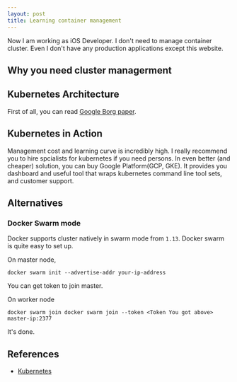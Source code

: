 ```yaml
---
layout: post
title: Learning container management
---
```


Now I am working as iOS Developer. I don't need to manage container cluster. Even I don't have any production applications except this website.

## Why you need cluster managerment

## Kubernetes Architecture

First of all, you can read [Google Borg paper]().

## Kubernetes in Action

Management cost and learning curve is incredibly high. I really recommend you to hire spcialists for kubernetes if you need persons. In even better (and cheaper) solution, you can buy Google Platform(GCP, GKE). It provides you dashboard and useful tool that wraps kubernetes command line tool sets, and customer support.

## Alternatives

### Docker Swarm mode

Docker supports cluster natively in swarm mode from `1.13`.
Docker swarm is quite easy to set up.

On master node,

    docker swarm init --advertise-addr your-ip-address

You can get token to join master.

On worker node

    docker swarm join docker swarm join --token <Token You got above> master-ip:2377

It's done.

## References

* [Kubernetes](https://kubernetes.io)
